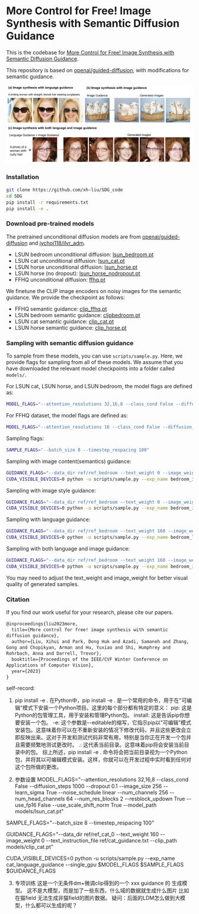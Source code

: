 # More Control for Free! Image Synthesis with Semantic Diffusion Guidance

This is the codebase for [More Control for Free! Image Synthesis with Semantic Diffusion Guidance](http://arxiv.org/abs/2112.05744).

This repository is based on [openai/guided-diffusion](https://github.com/openai/guided-diffusion), with modifications for semantic guidance.

![results](teaser.png)

### Installation

```bash
git clone https://github.com/xh-liu/SDG_code
cd SDG
pip install -r requirements.txt
pip install -e .
```

### Download pre-trained models

The pretrained unconditional diffusion models are from [openai/guided-diffusion](https://github.com/openai/guided-diffusion) and [jychoi118/ilvr_adm](https://github.com/jychoi118/ilvr_adm).

 * LSUN bedroom unconditional diffusion: [lsun_bedroom.pt](https://openaipublic.blob.core.windows.net/diffusion/jul-2021/lsun_bedroom.pt)
 * LSUN cat unconditional diffusion: [lsun_cat.pt](https://openaipublic.blob.core.windows.net/diffusion/jul-2021/lsun_cat.pt)
 * LSUN horse unconditional diffusion: [lsun_horse.pt](https://openaipublic.blob.core.windows.net/diffusion/jul-2021/lsun_horse.pt)
 * LSUN horse (no dropout): [lsun_horse_nodropout.pt](https://openaipublic.blob.core.windows.net/diffusion/jul-2021/lsun_horse_nodropout.pt)
 * FFHQ unconditional diffusion: [ffhq.pt](https://onedrive.live.com/?authkey=%21AOIJGI8FUQXvFf8&id=72419B431C262344%21103807&cid=72419B431C262344)

We finetune the CLIP image encoders on noisy images for the semantic guidance. We provide the checkpoint as follows:

 * FFHQ semantic guidance: [clip_ffhq.pt](https://hkuhk-my.sharepoint.com/:u:/g/personal/xihuiliu_hku_hk/EQbpgLeWnZhBhNzvFXgn26IBhsveoX3V57ZoQdSsLnwrjA?e=1K0qwv)
 * LSUN bedroom semantic guidance: [clipbedroom.pt](https://hkuhk-my.sharepoint.com/:u:/g/personal/xihuiliu_hku_hk/EfVpSVSjAhlEpsBCxSwkBnQByUvgNZqr38bxnG6bDHuOZQ?e=bOgCZT)
 * LSUN cat semantic guidance: [clip_cat.pt](https://hkuhk-my.sharepoint.com/:u:/g/personal/xihuiliu_hku_hk/EQdhKa0Jte9FtaB21kRDbT0B7tI3SoZewOack9DNe8s0LQ?e=zILyOa)
 * LSUN horse semantic guidance: [clip_horse.pt](https://hkuhk-my.sharepoint.com/:u:/g/personal/xihuiliu_hku_hk/EWqcgeq4kkpCgi3S9WcsOjABScZg-gT-aSnaZyh1uHIxNg?e=qDUJWK)

### Sampling with semantic diffusion guidance

To sample from these models, you can use `scripts/sample.py`.
Here, we provide flags for sampling from all of these models.
We assume that you have downloaded the relevant model checkpoints into a folder called `models/`.

For LSUN cat, LSUN horse, and LSUN bedroom, the model flags are defined as:

```bash
MODEL_FLAGS="--attention_resolutions 32,16,8 --class_cond False --diffusion_steps 1000 --dropout 0.1 --image_size 256 --learn_sigma True --noise_schedule linear --num_channels 256 --num_head_channels 64 --num_res_blocks 2 --resblock_updown True --use_fp16 False --use_scale_shift_norm True --model_path models/lsun_bedroom.pt"
```

For FFHQ dataset, the model flags are defined as:
```bash
MODEL_FLAGS="--attention_resolutions 16 --class_cond False --diffusion_steps 1000 --dropout 0.0 --image_size 256 --learn_sigma True --noise_schedule linear --num_channels 128 --num_head_channels 64 --num_res_blocks 1 --resblock_updown True --use_fp16 False --use_scale_shift_norm True --model_path models/ffhq_10m.pt"
```

Sampling flags:

```bash
SAMPLE_FLAGS="--batch_size 8 --timestep_respacing 100"
```

Sampling with image content(semantics) guidance:

```bash
GUIDANCE_FLAGS="--data_dir ref/ref_bedroom --text_weight 0 --image_weight 100 --image_loss semantic --clip_path models/CLIP_bedroom.pt"
CUDA_VISIBLE_DEVICES=0 python -u scripts/sample.py --exp_name bedroom_image_guidance --single_gpu $MODEL_FLAGS $SAMPLE_FLAGS $GUIDANCE_FLAGS
```

Sampling with image style guidance:
```bash
GUIDANCE_FLAGS="--data_dir ref/ref_bedroom --text_weight 0 --image_weight 100 --image_loss style --clip_path models/CLIP_bedroom.pt"
CUDA_VISIBLE_DEVICES=0 python -u scripts/sample.py --exp_name bedroom_image_style_guidance --single_gpu $MODEL_FLAGS $SAMPLE_FLAGS $GUIDANCE_FLAGS
```

Sampling with language guidance:
```bash
GUIDANCE_FLAGS="--data_dir ref/ref_bedroom --text_weight 160 --image_weight 0 --text_instruction_file ref/bedroom_instructions.txt --clip_path models/CLIP_bedroom.pt"
CUDA_VISIBLE_DEVICES=0 python -u scripts/sample.py --exp_name bedroom_language_guidance --single_gpu $MODEL_FLAGS $SAMPLE_FLAGS $GUIDANCE_FLAGS
```

Sampling with both language and image guidance:
```bash
GUIDANCE_FLAGS="--data_dir ref/ref_bedroom --text_weight 160 --image_weight 100 --image_loss semantic --text_instruction_file ref/bedroom_instructions.txt --clip_path models/CLIP_bedroom.pt"
CUDA_VISIBLE_DEVICES=0 python -u scripts/sample.py --exp_name bedroom_image_language_guidance --single_gpu $MODEL_FLAGS $SAMPLE_FLAGS $GUIDANCE_FLAGS
```
You may need to adjust the text_weight and image_weight for better visual quality of generated samples.

### Citation
If you find our work useful for your research, please cite our papers.
```
@inproceedings{liu2023more,
  title={More control for free! image synthesis with semantic diffusion guidance},
  author={Liu, Xihui and Park, Dong Huk and Azadi, Samaneh and Zhang, Gong and Chopikyan, Arman and Hu, Yuxiao and Shi, Humphrey and Rohrbach, Anna and Darrell, Trevor},
  booktitle={Proceedings of the IEEE/CVF Winter Conference on Applications of Computer Vision},
  year={2023}
}
```


self-record:
1. pip install -e .
在Python中，pip install -e . 是一个常用的命令，用于在"可编辑"模式下安装一个Python项目。这里的每个部分都有特定的意义：
pip: 这是Python的包管理工具，用于安装和管理Python包。
install: 这是告诉pip你想要安装一个包。
-e: 这个参数是--editable的缩写，它指示pip以"可编辑"模式安装包。这意味着你可以在不重新安装的情况下修改代码，并且这些更改会立即反映出来。这对于开发和测试代码非常有用，特别是当你正在开发一个包并且需要频繁地测试更改时。
.: 这代表当前目录。这意味着pip将会安装当前目录中的包。
综上所述，pip install -e . 命令将会把当前目录视为一个Python包，并将其以可编辑模式安装。这样，你就可以在开发过程中实时看到任何对这个包所做的更改。

2. 参数设置
MODEL_FLAGS="--attention_resolutions 32,16,8 --class_cond False --diffusion_steps 1000 --dropout 0.1 --image_size 256 --learn_sigma True --noise_schedule linear --num_channels 256 --num_head_channels 64 --num_res_blocks 2 --resblock_updown True --use_fp16 False --use_scale_shift_norm True --model_path models/lsun_cat.pt"

SAMPLE_FLAGS="--batch_size 8 --timestep_respacing 100"

GUIDANCE_FLAGS="--data_dir ref/ref_cat_0 --text_weight 160 --image_weight 0 --text_instruction_file ref/cat_guidance.txt --clip_path models/clip_cat.pt"

CUDA_VISIBLE_DEVICES=0 python -u scripts/sample.py --exp_name cat_language_guidance --single_gpu $MODEL_FLAGS $SAMPLE_FLAGS $GUIDANCE_FLAGS

3. 专项训练
这是一个无条件dm+微调clip得到的一个 xxx guidance 的 生成模型。
这不是大模型，而是加了一些东西，什么域的数据就生成什么图片
比如在猫field 无法生成非猫field的图片数据。
疑问：后面的LDM怎么做到大模型，什么都可以生成的呢？



